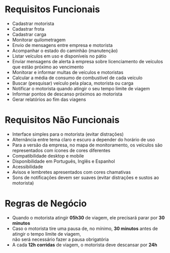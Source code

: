 # Requisitos Funcionais

- Cadastrar motorista  
- Cadastrar frota  
- Cadastrar carga  
- Monitorar quilometragem  
- Envio de mensagens entre empresa e motorista  
- Acompanhar o estado do caminhão (manutenção)  
- Listar veículos em uso e disponíveis no pátio  
- Enviar mensagens de alerta à empresa sobre licenciamento de veículos que estão próximo ao vencimento  
- Monitorar e informar multas de veículos e motoristas  
- Calcular a média de consumo de combustível de cada veículo  
- Buscar (pesquisar) veículo pela placa, motorista ou carga  
- Notificar o motorista quando atingir o seu tempo limite de viagem  
- Informar pontos de descanso próximos ao motorista  
- Gerar relatórios ao fim das viagens  

# Requisitos Não Funcionais

- Interface simples para o motorista (evitar distrações)  
- Alternância entre tema claro e escuro a depender do horário de uso  
- Para a versão da empresa, no mapa de monitoramento, os veículos são representados com ícones de cores diferentes  
- Compatibilidade desktop e mobile  
- Disponibilidade em Português, Inglês e Espanhol  
- Acessibilidade  
- Avisos e lembretes apresentados com cores chamativas  
- Sons de notificações devem ser suaves (evitar distrações e sustos ao motorista)  

# Regras de Negócio

- Quando o motorista atingir **05h30** de viagem, ele precisará parar por **30 minutos**  
- Caso o motorista tire uma pausa de, no mínimo, **30 minutos** antes de atingir o tempo limite de viagem,  
  não será necessário fazer a pausa obrigatória  
- A cada **12h corridas** de viagem, o motorista deve descansar por **24h**  
